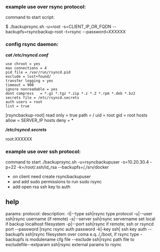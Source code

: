 ### example use over rsync protocol:
command to start script:

$ ./backuprsync.sh -u=root -s=CLIENT_IP_OR_FQDN --backupfs=rsyncbackup-root -t=rsync --password=XXXXXX
### config rsync daemon:
***cat /etc/rsyncd.conf***

```
use chroot = yes
max connections = 4
pid file = /var/run/rsyncd.pid
exclude = lost+found/
transfer logging = yes
timeout = 900
ignore nonreadable = yes
dont compress   = *.gz *.tgz *.zip *.z *.Z *.rpm *.deb *.bz2
secrets file = /etc/rsyncd.secrets 
auth users = root
list = true
```
[rsyncbackup-root]
read only = true
path = /
uid = root
gid = root
hosts allow = SERVER_IP
hosts deny = *

***/etc/rsyncd.secrets***

root:XXXXXX


### example use over ssh protocol:
command to start
./backuprsync.sh -u=rsyncbackupuser -s=10.20.30.4 -p=22 -k=/root/.ssh/id_rsa --backupfs=/,/srv/docker

- on client need create rsyncbackupuser
- and add sudo permissions to run sudo rsync
- add open rsa ssh key to auth

## help
params:     protocol: description:
-t|--type   ssh|rsync type protocol
-u|--user   ssh|rsync username (if remote)
-s|--server ssh|rsync servername set local if backup localhost filesystem
-p|--port   ssh|rsync if remote; ssh or rsyncd port
--password     |rsync rsync auth password
-k|-key     ssh|      ssh key auth
--backupfs  ssh|rsync filesystem over coma e.q. /,/boot, if rsync type - backupfs is modulename cfg file
--exclude   ssh|rsync path file to excludefile--extparam  ssh|rsync external params to rsync

